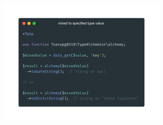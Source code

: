<p align="center">
  <img src="https://github.com/toarupg0318/type-alchemist/raw/master/art/art.png" width="800">
</p>